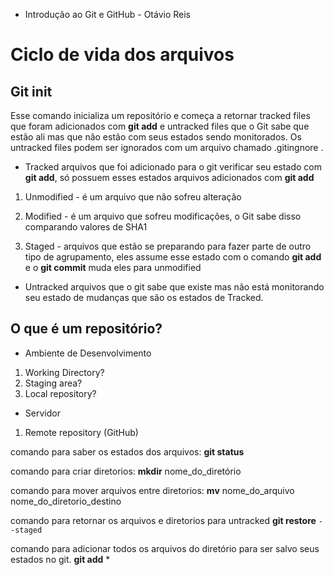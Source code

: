 * Introdução ao Git e GitHub - Otávio Reis

# Ciclo de vida dos arquivos

## Git init

Esse comando inicializa um repositório e começa a retornar tracked files que foram adicionados com **git add** e untracked files que o Git sabe que estão ali mas que não estão com seus estados sendo monitorados. Os untracked files podem ser ignorados com um arquivo chamado .gitingnore .

* Tracked
arquivos que foi adicionado para o git verificar seu estado com **git add**, só possuem esses estados arquivos adicionados com **git add**
1. Unmodified - é um arquivo que não sofreu alteração 

2. Modified - é um arquivo que sofreu modificações, o Git sabe disso comparando valores de SHA1

3. Staged - arquivos que estão se preparando para fazer parte de outro tipo de agrupamento, eles assume esse estado com o comando **git add** e o **git commit** muda eles para unmodified

* Untracked
arquivos que o git sabe que existe mas não está monitorando seu estado de mudanças que são os estados de Tracked.

## O que é um repositório?

* Ambiente de Desenvolvimento 
1. Working Directory?
2. Staging area?
3. Local repository?

* Servidor
1. Remote repository (GitHub)

comando para saber os estados dos arquivos:
**git status**

comando para criar diretorios:
**mkdir** nome_do_diretório

comando para mover arquivos entre diretorios:
**mv** nome_do_arquivo nome_do_diretorio_destino

comando para retornar os arquivos e diretorios para untracked 
**git restore** `--staged`

comando para adicionar todos os arquivos do diretório para ser salvo seus estados no git.
**git add** *
